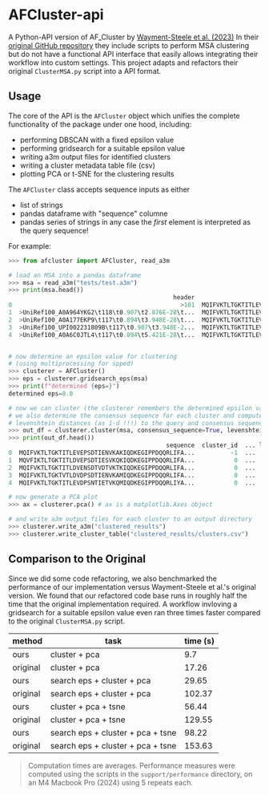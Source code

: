 # AFCluster-api

A Python-API version of AF_Cluster by [Wayment-Steele et al. (2023)](https://doi.org/10.1038/s41586-023-06832-9) In their [original GitHub repository](https://github.com/HWaymentSteele/AF_Cluster)
they include scripts to perform MSA clustering but do not have a functional API interface that easily allows integrating their workflow into custom settings. This project adapts and refactors their original `ClusterMSA.py` script into a API format.

## Usage

The core of the API is the `AFCluster` object which unifies the complete functionality of the package under one hood, including:
- performing DBSCAN with a fixed epsilon value
- performing gridsearch for a suitable epsilon value
- writing a3m output files for identified clusters
- writing a cluster metadata table file (csv)
- plotting PCA or t-SNE for the clustering results

The `AFCluster` class accepts sequence inputs as either
- list of strings
- pandas dataframe with "sequence" columne
- pandas series of strings
in any case the _first_ element is interpreted as the query sequence!

For example:

```python
>>> from afcluster import AFCluster, read_a3m

# load an MSA into a pandas dataframe
>>> msa = read_a3m("tests/test.a3m")
>>> print(msa.head())
                                              header                                           sequence
0                                               >101  MQIFVKTLTGKTITLEVEPSDTIENVKAKIQDKEGIPPDQQRLIFA...
1  >UniRef100_A0A964YKG2\t118\t0.907\t2.876E-28\t...  MQIFVKTLTGKTITLEVEPSDTIENVKAKIQDKEGIPPDQQRLIFA...
2  >UniRef100_A0A177EKP9\t117\t0.894\t3.948E-28\t...  MQIFVKTLTGKTITLEVEPSDTIENVKAKIQDKEGIPPDQQRLIFA...
3  >UniRef100_UPI002231809B\t117\t0.907\t3.948E-2...  MQIFVKTLTGKTITLEVEPSDTIENVKAKIQDKEGIPPDQQRLIFA...
4  >UniRef100_A0A6C0JTL4\t117\t0.894\t5.421E-28\t...  MQIFVKTLTGKTITLEVEPSDTIENVKAKIQDKEGIPPDQQRLIFA...


# now determine an epsilon value for clustering
# (using multiprocessing for spped)
>>> clusterer = AFCluster()
>>> eps = clusterer.gridsearch_eps(msa)
>>> print(f"determined {eps=}")
determined eps=8.0

# now we can cluster (the clusterer remembers the determined epsilon value)
# we also determine the consensus sequence for each cluster and compute
# levenshtein distances (as 1-d !!!) to the query and consensus sequences 
>>> out_df = clusterer.cluster(msa, consensus_sequence=True, levenshtein=True)
>>> print(out_df.head())
                                            sequence  cluster_id  ... levenshtein_query levenshtein_consensus
0  MQIFVKTLTGKTITLEVEPSDTIENVKAKIQDKEGIPPDQQRLIFA...          -1  ...          1.000000              0.697368
1  MQVFIKTLTGKTITLDVEPSDTIESVKQKIQDKEGIPPDQQRLIFA...           0  ...          0.907895              0.907895
2  MQIFVKTLTGKTITLDVENSDTVDTVKTKIQDKEGIPPDQQRLIFA...           0  ...          0.894737              0.894737
3  MQIFVKTLTGKTVTLDVDPSDTIENVKAMIQDKEGIPPDQQRLIFA...           0  ...          0.907895              0.907895
4  MQIFVKTLTGKTITLEVDPSNTIETVKQMIQDKEGIPPDQQRLIYA...           0  ...          0.894737              0.894737

# now generate a PCA plot
>>> ax = clusterer.pca() # ax is a matplotlib.Axes object

# and write a3m output files for each cluster to an output directory
>>> clusterer.write_a3m("clustered_results")
>>> clusterer.write_cluster_table("clustered_results/clusters.csv")
```

## Comparison to the Original
Since we did some code refactoring, we also benchmarked the performance of our implementation versus Wayment-Steele et al.'s original version. We found that our refactored code base runs in roughly half the time that the original implementation required. A workflow invloving a gridsearch for a suitable epsilon value even ran three times faster compared to the original `ClusterMSA.py` script.  

|method| task| time (s)|
|---|---|---|
|ours| cluster + pca| 9.7|
|original| cluster + pca| 17.26|
|ours| search eps + cluster + pca| 29.65|
|original| search eps + cluster + pca| 102.37|
|ours| cluster + pca + tsne| 56.44|
|original| cluster + pca + tsne| 129.55|
|ours| search eps + cluster + pca + tsne| 98.22|
|original| search eps + cluster + pca + tsne| 153.63|

> Computation times are averages. Performance measures were computed using the scripts in the `support/performance` directory, on an M4 Macbook Pro (2024) using 5 repeats each.
